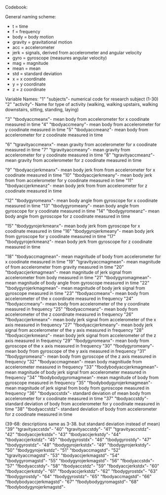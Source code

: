 Codebook: 

General naming scheme:
- t = time
- f = frequency
- body = body motion
- gravity = gravitational motion
- acc = accelerometer
- jerk = signals, derived from accelerometer and angular velocity
- gyro = gyroscope (measures angular velocity)
- mag = magnitude
- mean = mean
- std = standard deviation
- x = x coordinate
- y = y coordinate
- z = z coordinate

Variable Names:
"1" "subjects"- numerical code for research subject (1-30)
"2" "activity"- Name for type of activity (walking, walking upstairs, walking 
                                          downstairs, sitting, standing, laying)

"3" "tbodyaccmeanx"- mean body from accelerometer for x coodinate measured in time 
"4" "tbodyaccmeany"- mean body from accelerometer for y coodinate measured in time 
"5" "tbodyaccmeanz"- mean body from accelerometer for z coodinate measured in time 

"6" "tgravityaccmeanx"- mean gravity from accelerometer for x coodinate measured in time 
"7" "tgravityaccmeany"- mean gravity from accelerometer for y coodinate measured in time
"8" "tgravityaccmeanz"- mean gravity from accelerometer for z coodinate measured in time

"9" "tbodyaccjerkmeanx"- mean body jerk from from accelerometer for x coodinate measured in time
"10" "tbodyaccjerkmeany"- mean body jerk from from accelerometer for y coodinate measured in time
"11" "tbodyaccjerkmeanz"- mean body jerk from from accelerometer for z coodinate measured in time

"12" "tbodygyromeanx"- mean body angle from gyroscope for x coodinate measured in time
"13" "tbodygyromeany"- mean body angle from gyroscope for y coodinate measured in time
"14" "tbodygyromeanz"- mean body angle from gyroscope for z coodinate measured in time

"15" "tbodygyrojerkmeanx"- mean body jerk from gyroscope for x coodinate measured in time
"16" "tbodygyrojerkmeany"- mean body jerk from gyroscope for y coodinate measured in time
"17" "tbodygyrojerkmeanz"- mean body jerk from gyroscope for z coodinate measured in time

"18" "tbodyaccmagmean"- mean magnitude of body from accelerometer for x coodinate measured in time
"19" "tgravityaccmagmean"- mean magnitude of from accelerometer from gravity measured in time
"20" "tbodyaccjerkmagmean"- mean magnitude of jerk signal from accelerometer from body measured in time
"21" "tbodygyromagmean"- mean magnitude of body angle from gyroscope measured in time
"22" "tbodygyrojerkmagmean"- mean magnitude of body jerk signal from gyroscope measured in time
"23" "fbodyaccmeanx"- mean body from accelerometer of the x coordinate measured in frequency
"24" "fbodyaccmeany"- mean body from accelerometer of the y coordinate measured in frequency
"25" "fbodyaccmeanz"- mean body from accelerometer of the z coordinate measured in frequency
"26" "fbodyaccjerkmeanx"- mean body jerk signal from accelerometer of the x axis measured in frequency
"27" "fbodyaccjerkmeany"- mean body jerk signal from accelerometer of the y axis measured in frequency
"28" "fbodyaccjerkmeanz"- mean body jerk signal from accelerometer of the z axis measured in frequency
"29" "fbodygyromeanx"- mean body from gyroscope of the x axis measured in frequency
"30" "fbodygyromeany"- mean body from gyroscope of the y axis measured in frequency
"31" "fbodygyromeanz"- mean body from gyroscope of the z axis measured in frequency
"32" "fbodyaccmagmean"- mean body magnitiude from accelerometer measured in frequency
"33" "fbodybodyaccjerkmagmean"- mean magnitude of body jerk signal from accelerometer measured in frequency
"34" "fbodybodygyromagmean"- mean magnitude of body from gyroscope measured in frequency
"35" "fbodybodygyrojerkmagmean"- mean magnitude of jerk signal from body from gyroscope measured in frequency
"36" "tbodyaccstdx"- standard deviation of mean body from accelerometer for x coodinate measured in time 
"37" "tbodyaccstdy"- standard deviation of body from accelerometer for y coodinate measured in time
"38" "tbodyaccstdz"- standard deviation of body from accelerometer for z coodinate measured in time

(39-68: descriptions same as 3-38. but standard deviation instead of mean)
"39" "tgravityaccstdx"- 
"40" "tgravityaccstdy"- 
"41" "tgravityaccstdz"- 
"42" "tbodyaccjerkstdx"- 
"43" "tbodyaccjerkstdy"- 
"44" "tbodyaccjerkstdz"- 
"45" "tbodygyrostdx"- 
"46" "tbodygyrostdy"- 
"47" "tbodygyrostdz"- 
"48" "tbodygyrojerkstdx"- 
"49" "tbodygyrojerkstdy"- 
"50" "tbodygyrojerkstdz"- 
"51" "tbodyaccmagstd"-
"52" "tgravityaccmagstd"- 
"53" "tbodyaccjerkmagstd"- 
"54" "tbodygyromagstd"- 
"55" "tbodygyrojerkmagstd"- 
"56" "fbodyaccstdx"-
"57" "fbodyaccstdy"- 
"58" "fbodyaccstdz"- 
"59" "fbodyaccjerkstdx"- 
"60" "fbodyaccjerkstdy"- 
"61" "fbodyaccjerkstdz"- 
"62" "fbodygyrostdx"- 
"63" "fbodygyrostdy"- 
"64" "fbodygyrostdz"- 
"65" "fbodyaccmagstd"- 
"66" "fbodybodyaccjerkmagstd"- 
"67" "fbodybodygyromagstd"- 
"68" "fbodybodygyrojerkmagstd"- 
